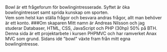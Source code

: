 Bowl är ett frågeforum för bowlingintresserade. Syftet är öka bowlingintresset samt sprida kunskap om sporten.<br/>
Vem som helst kan ställa frågor och besvara andras frågor, allt man behöver är ett konto. 
###Om skaparen
Mitt namn är Andreas Nilsson och jag studerar Databaser, HTML, CSS, JavaScript och PHP (30hp) 50% på BTH.<br/>
Denna sida är ett projektarbete i kursen PHPMVC och har ramverket Anax MVC som grund. Sidans idé "bowl" växte fram från mitt egna bowlingintresse.

 


